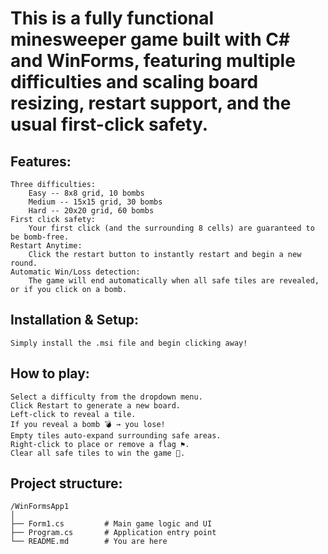 # This is a fully functional minesweeper game built with C# and WinForms, featuring multiple difficulties and scaling board resizing, restart support, and the usual first-click safety.

## Features:
    Three difficulties:
        Easy -- 8x8 grid, 10 bombs
        Medium -- 15x15 grid, 30 bombs
        Hard -- 20x20 grid, 60 bombs
    First click safety:
        Your first click (and the surrounding 8 cells) are guaranteed to be bomb-free.
    Restart Anytime:
        Click the restart button to instantly restart and begin a new round.
    Automatic Win/Loss detection:
        The game will end automatically when all safe tiles are revealed, or if you click on a bomb.

## Installation & Setup:
    Simply install the .msi file and begin clicking away!


## How to play:
    Select a difficulty from the dropdown menu.
    Click Restart to generate a new board.
    Left-click to reveal a tile.
    If you reveal a bomb 💣 → you lose!
    Empty tiles auto-expand surrounding safe areas.
    Right-click to place or remove a flag ⚑.
    Clear all safe tiles to win the game 🎉.

## Project structure:
    /WinFormsApp1
    │
    ├── Form1.cs         # Main game logic and UI
    ├── Program.cs       # Application entry point
    └── README.md        # You are here
